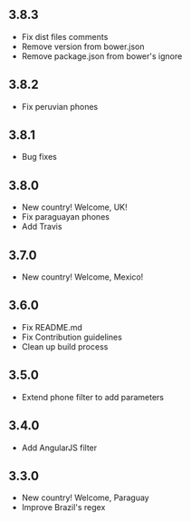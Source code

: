 ## 3.8.3
- Fix dist files comments
- Remove version from bower.json
- Remove package.json from bower's ignore

## 3.8.2
- Fix peruvian phones

## 3.8.1
- Bug fixes

## 3.8.0
- New country! Welcome, UK!
- Fix paraguayan phones
- Add Travis

## 3.7.0
- New country! Welcome, Mexico!

## 3.6.0
- Fix README.md
- Fix Contribution guidelines
- Clean up build process

## 3.5.0
- Extend phone filter to add parameters

## 3.4.0
- Add AngularJS filter

## 3.3.0
- New country! Welcome, Paraguay
- Improve Brazil's regex